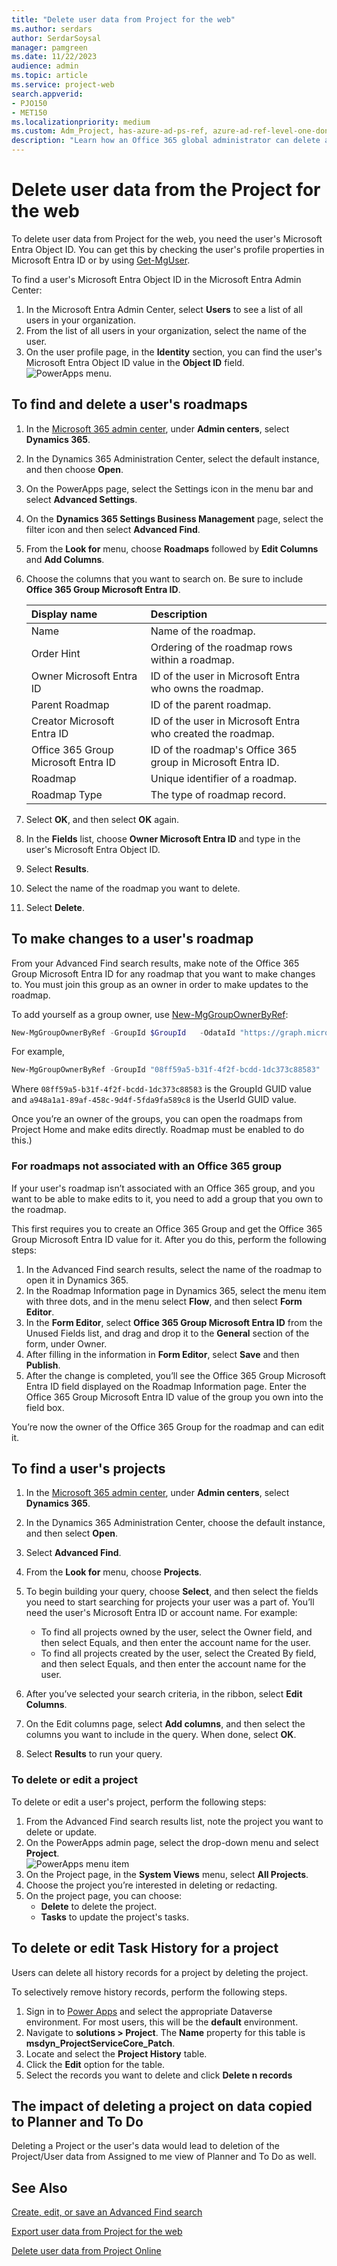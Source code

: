 ```yaml
---
title: "Delete user data from Project for the web"
ms.author: serdars
author: SerdarSoysal
manager: pamgreen
ms.date: 11/22/2023
audience: admin
ms.topic: article
ms.service: project-web
search.appverid: 
- PJO150
- MET150
ms.localizationpriority: medium
ms.custom: Adm_Project, has-azure-ad-ps-ref, azure-ad-ref-level-one-done
description: "Learn how an Office 365 global administrator can delete a user's information from Project for the Web."
---
```


# Delete user data from the Project for the web

To delete user data from Project for the web, you need the user's Microsoft Entra Object ID. You can get this by checking the user's profile properties in Microsoft Entra ID or by using [Get-MgUser](/powershell/module/microsoft.graph.users/get-mguser).

To find a user's Microsoft Entra Object ID in the Microsoft Entra Admin Center:

1. In the Microsoft Entra Admin Center, select **Users** to see a list of all users in your organization.
2. From the list of all users in your organization, select the name of the user.
3. On the user profile page, in the **Identity** section, you can find the user's Microsoft Entra Object ID value in the **Object ID** field.</br>
![PowerApps menu.](media/AzureUserProfile.png)

## To find and delete a user's roadmaps

1. In the [Microsoft 365 admin center](https://admin.microsoft.com), under **Admin centers**, select **Dynamics 365**.
2. In the Dynamics 365 Administration Center, select the default instance, and then choose **Open**.
3. On the PowerApps page, select the Settings icon in the menu bar and select **Advanced Settings**.
4. On the **Dynamics 365 Settings Business Management** page, select the filter icon and then select **Advanced Find**.
5. From the **Look for** menu, choose **Roadmaps** followed by **Edit Columns** and **Add Columns**.
6. Choose the columns that you want to search on. Be sure to include **Office 365 Group Microsoft Entra ID**.

   |**Display name**|**Description**|
   |:---------------|:--------------|
   |Name|Name of the roadmap.|
   |Order Hint|Ordering of the roadmap rows within a roadmap.|
   |Owner Microsoft Entra ID|ID of the user in Microsoft Entra who owns the roadmap.|
   |Parent Roadmap|ID of the parent roadmap.|
   |Creator Microsoft Entra ID|ID of the user in Microsoft Entra who created the roadmap.|
   |Office 365 Group Microsoft Entra ID|ID of the roadmap's Office 365 group in Microsoft Entra ID.|
   |Roadmap|Unique identifier of a roadmap.|
   |Roadmap Type|The type of roadmap record.|

7. Select **OK**, and then select **OK** again.
8. In the **Fields** list, choose **Owner Microsoft Entra ID** and type in the user's Microsoft Entra Object ID.
9. Select **Results**.
10. Select the name of the roadmap you want to delete.
11. Select **Delete**.

## To make changes to a user's roadmap

From your Advanced Find search results, make note of the Office 365 Group Microsoft Entra ID for any roadmap that you want to make changes to. You must join this group as an owner in order to make updates to the roadmap.

To add yourself as a group owner, use [New-MgGroupOwnerByRef](/powershell/module/microsoft.graph.groups/new-mggroupownerbyref):

   ```PowerShell
   New-MgGroupOwnerByRef -GroupId $GroupId   -OdataId "https://graph.microsoft.com/v1.0/users/$UserId"
   ```

For example,

   ```PowerShell
   New-MgGroupOwnerByRef -GroupId "08ff59a5-b31f-4f2f-bcdd-1dc373c88583"   -OdataId "https://graph.microsoft.com/v1.0/users/a948a1a1-89af-458c-9d4f-5fda9fa589c8"
   ```
Where `08ff59a5-b31f-4f2f-bcdd-1dc373c88583` is the GroupId GUID value and `a948a1a1-89af-458c-9d4f-5fda9fa589c8` is the UserId GUID value.

Once you’re an owner of the groups, you can open the roadmaps from Project Home and make edits directly. Roadmap must be enabled to do this.)

### For roadmaps not associated with an Office 365 group

If your user's roadmap isn’t associated with an Office 365 group, and you want to be able to make edits to it, you need to add a group that you own to the roadmap.

This first requires you to create an Office 365 Group and get the Office 365 Group Microsoft Entra ID value for it. After you do this, perform the following steps:

1. In the Advanced Find search results, select the name of the roadmap to open it in Dynamics 365.
2. In the Roadmap Information page in Dynamics 365, select the menu item with three dots, and in the menu select **Flow**, and then select **Form Editor**.
3. In the **Form Editor**, select **Office 365 Group Microsoft Entra ID** from the Unused Fields list, and drag and drop it to the **General** section of the form, under Owner.
4. After filling in the information in **Form Editor**, select **Save** and then **Publish**.
5. After the change is completed, you’ll see the Office 365 Group Microsoft Entra ID field displayed on the Roadmap Information page. Enter the Office 365 Group Microsoft Entra ID value of the group you own into the field box.

You’re now the owner of the Office 365 Group for the roadmap and can edit it.

## To find a user's projects

1. In the [Microsoft 365 admin center](https://admin.microsoft.com), under **Admin centers**, select **Dynamics 365**.
2. In the Dynamics 365 Administration Center, choose the default instance, and then select **Open**.
3. Select **Advanced Find**.
4. From the **Look for** menu, choose **Projects**.
5. To begin building your query, choose **Select**, and then select the fields you need to start searching for projects your user was a part of. You’ll need the user's Microsoft Entra ID or account name.  For example:
    - To find all projects owned by the user, select the Owner field, and then select Equals, and then enter the account name for the user.
    - To find all projects created by the user, select the Created By field, and then select Equals, and then enter the account name for the user.

6. After you’ve selected your search criteria, in the ribbon, select **Edit Columns**.
7. On the Edit columns page, select **Add columns**, and then select the columns you want to include in the query. When done, select **OK**.
8. Select **Results** to run your query.

### To delete or edit a project

To delete or edit a user's project, perform the following steps:

1. From the Advanced Find search results list, note the project you want to delete or update.
2. On the PowerApps admin page, select the drop-down menu and select **Project**.</br>
![PowerApps menu item](media/PowerAppsProject.png)
3. On the Project page, in the **System Views** menu, select **All Projects**.
4. Choose the project you’re interested in deleting or redacting.
5. On the project page, you can choose:
    - **Delete** to delete the project.
    - **Tasks** to update the project's tasks.

## To delete or edit Task History for a project
Users can delete all history records for a project by deleting the project.

To selectively remove history records, perform the following steps.  

1. Sign in to [Power Apps](https://make.powerapps.com) and select the appropriate Dataverse environment. For most users, this will be the **default** environment. 
2. Navigate to **solutions > Project**. The **Name** property for this table is **msdyn_ProjectServiceCore_Patch**. 
3. Locate and select the **Project History** table. 
4. Click the **Edit** option for the table. 
5. Select the records you want to delete and click **Delete n records**

## The impact of deleting a project on data copied to Planner and To Do
Deleting a Project or the user's data would lead to deletion of the Project/User data from Assigned to me view of Planner and To Do as well. 

## See Also

[Create, edit, or save an Advanced Find search](/dynamics365/customer-engagement/basics/save-advanced-find-search)

[Export user data from Project for the web](export-user-data-from-project-for-the-web.md)

[Delete user data from Project Online](/projectonline/delete-user-data-from-project-online)
